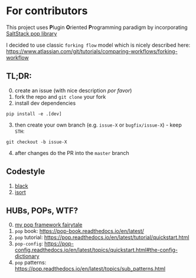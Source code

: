 # For contributors
This project uses **P**lugin **O**riented **P**rogramming paradigm by
incorporating [SaltStack pop library]

I decided to use classic `forking flow` model which is nicely described here:
https://www.atlassian.com/git/tutorials/comparing-workflows/forking-workflow


## TL;DR:
0. create an issue (with nice description *por favor*)
1. fork the repo and `git clone` your fork
2. install dev dependencies
```
pip install -e .[dev]
```
3. then create your own branch (e.g. `issue-X` or `bugfix/issue-X`) - keep `STH`:
```
git checkout -b issue-X
```
4. after changes do the PR into the `master` branch


## Codestyle
1. [black](https://pypi.org/project/black/)
2. [isort](https://pypi.org/project/isort/)


## HUBs, POPs, WTF?
0. [my pop framework fairytale](https://github.com/mrl5/private-wiki/blob/master/pop-framework-fairy-tale.md)
1. `pop` book: https://pop-book.readthedocs.io/en/latest/
2. `pop` tutorial: https://pop.readthedocs.io/en/latest/tutorial/quickstart.html
3. `pop-config`: https://pop-config.readthedocs.io/en/latest/topics/quickstart.html#the-config-dictionary
4. `pop` patterns: https://pop.readthedocs.io/en/latest/topics/sub_patterns.html


[SaltStack pop library]: https://gitlab.com/saltstack/pop/pop
